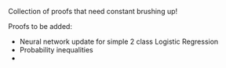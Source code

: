 Collection of proofs that need constant brushing up!


Proofs to be added:
- Neural network update for simple 2 class Logistic Regression
- Probability inequalities
- 
